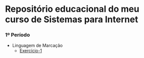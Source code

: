 # Repositório educacional do meu curso de Sistemas para Internet

### 1º Período

- Linguagem de Marcação
    - [Exercício-1](LM/Exercicio-1/index.html)